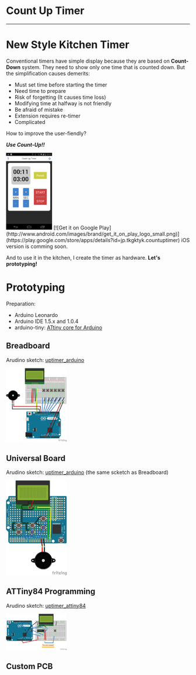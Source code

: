 # Count Up Timer
* * *
# New Style Kitchen Timer
Conventional timers have simple display because they are based on **Count-Down** system.
They need to show only one time that is counted down.
But the simplification causes demerits:
* Must set time before starting the timer
 * Need time to prepare
 * Risk of forgetting (It causes time loss)
* Modifying time at halfway is not friendly
 * Be afraid of mistake
* Extension requires re-timer
 * Complicated

How to improve the user-fiendly?

***Use Count-Up!!***

<img src="img/count_up_timer.png" alt="Count Up Timer App" width="25%" height="25%" class="left">
[![Get it on Google Play](http://www.android.com/images/brand/get_it_on_play_logo_small.png)](https://play.google.com/store/apps/details?id=jp.tkgktyk.countuptimer)
iOS version is comming soon.

And to use it in the kitchen, I create the timer as hardware.
**Let's prototyping!**

# Prototyping
Preparation:
 * Arduino Leonardo
 * Arduino IDE 1.5.x and 1.0.4
 * arduino-tiny: [ATtiny core for Arduino](https://code.google.com/p/arduino-tiny/ "ATtiny core for Arduino")

## Breadboard
Arudino sketch: [uptimer_arduino](Arduino/sketch/uptimer_arduino "Arduino Sketch for Breadboard")

<img src="img/breadboard.png" alt="Breadboard" width="33%" height="33%">

## Universal Board
Arudino sketch: [uptimer_arduino](Arduino/sketch/uptimer_arduino "Arduino Sketch for Universal Board")
(the same scketch as Breadboard)

<img src="img/universal.png" alt="Universal Board" width="33%" height="33%">

## ATTiny84 Programming
Arudino sketch: [uptimer_attiny84](Arduino/sketch/uptimer_attiny84 "Arduino Sketch for ATTiny84")

<img src="img/attiny84.png" alt="ATTiny84 Programming" width="33%" height="33%">

## Custom PCB
